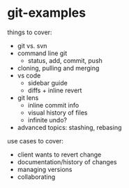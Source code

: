 # git-examples

things to cover:

- git vs. svn
- command line git
  - status, add, commit, push
- cloning, pulling and merging
- vs code
  - sidebar guide
  - diffs + inline revert
- git lens
  - inline commit info
  - visual history of files
  - infinite undo?
- advanced topics: stashing, rebasing

use cases to cover:

- client wants to revert change
- documentation/history of changes
- managing versions
- collaborating

